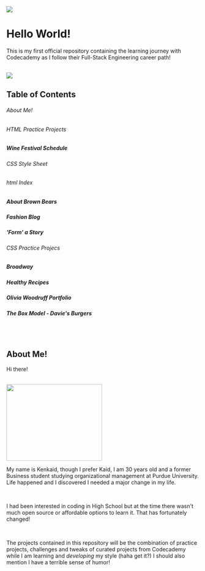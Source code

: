 <img src="https://github.com/kthewerewolf/Projects/assets/157539771/3d9e7aa6-10cd-49c2-b004-bcef9828f293"/>
<h1>Hello World!</h1>
<p>This is my first official repository containing the learning journey with Codecademy as I follow their Full-Stack Engineering career path!</p>
<br>
<img src= "https://github.com/kthewerewolf/Projects/assets/157539771/429d2028-7524-4915-b8aa-294f057f054a"/>
<br>
<h2>Table of Contents</h2>
<h6>About Me!</h6>
<h6>HTML Practice Projects</h6>
<h5>Wine Festival Schedule</h5>
  <h6>CSS Style Sheet</h6>
  <h6>html Index</h6>
<h5>About Brown Bears</h5>  
<h5>Fashion Blog</h5>
<h5>'Form' a Story</h5>
<h6>CSS Practice Projecs</h6>
<h5>Broadway</h5>
<h5>Healthy Recipes</h5>
<h5>Olivia Woodruff Portfolio</h5>
<h5>The Box Model - Davie's Burgers</h5>
<br>
<br>
<section id="about me">
  <h2>About Me!</h2>
    <p>Hi there!</p>
    <br>
    <img src="https://github.com/kthewerewolf/Projects/assets/157539771/bcbe6ada-0c7e-4415-82b5-10122a4d9b9c" width="250" height="200"/>
    <br>
    <p>My name is Kenkaid, though I prefer Kaid, I am 30 years old and a former Business student studying organizational management at Purdue University. Life happened and I discovered I needed a major change in my life.</p>
    <br>
    <p>I had been interested in coding in High School but at the time there wasn't much open source or affordable options to learn it. That has fortunately changed!</p>
    <br>
    <p>The projects contained in this repository will be the combination of practice projects,     challenges and tweaks of curated projects from Codecademy while I am learning and <em>developing</em> my style (haha get it?) I should also mention I have a terrible sense of humor!</p>
    <br>
    <p></p>
</section>
